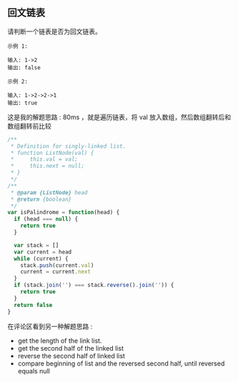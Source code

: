 ## 回文链表

请判断一个链表是否为回文链表。

```base
示例 1:

输入: 1->2
输出: false

示例 2:

输入: 1->2->2->1
输出: true

```

这是我的解题思路 : 80ms ，就是遍历链表，将 val 放入数组，然后数组翻转后和数组翻转前比较

```javascript
/**
 * Definition for singly-linked list.
 * function ListNode(val) {
 *     this.val = val;
 *     this.next = null;
 * }
 */
/**
 * @param {ListNode} head
 * @return {boolean}
 */
var isPalindrome = function(head) {
  if (head === null) {
    return true
  }

  var stack = []
  var current = head
  while (current) {
    stack.push(current.val)
    current = current.next
  }
  if (stack.join('') === stack.reverse().join('')) {
    return true
  }
  return false
}
```

在评论区看到另一种解题思路 :

- get the length of the link list.
- get the second half of the linked list
- reverse the second half of linked list
- compare beginning of list and the reversed second half, until reversed equals null
